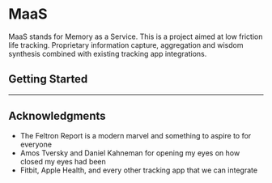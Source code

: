 # MaaS

MaaS stands for Memory as a Service. This is a project aimed at low friction life tracking. Proprietary information capture, aggregation and wisdom synthesis combined with existing tracking app integrations.

## Getting Started

---

## Acknowledgments

* The Feltron Report is a modern marvel and something to aspire to for everyone
* Amos Tversky and Daniel Kahneman for opening my eyes on how closed my eyes had been
* Fitbit, Apple Health, and every other tracking app that we can integrate
